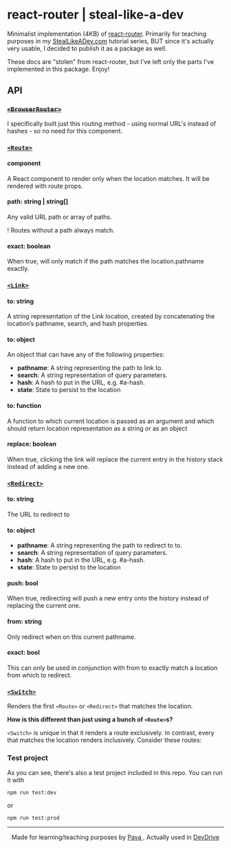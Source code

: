 # react-router | steal-like-a-dev

Minimalist implementation (4KB) of [react-router](https://github.com/ReactTraining/react-router). Primarily for teaching purposes in my [StealLikeADev.com](https://StealLikeADev.com]) tutorial series, BUT since it's actually very usable, I decided to publish it as a package as well.

These docs are "stolen" from react-router, but I've left only the parts I've implemented in this package. Enjoy!

## API

### [~~`<BrowserRouter>`~~](https://reacttraining.com/react-router/web/api/BrowserRouter)

I specifically built just this routing method - using normal URL's instead of hashes - so no need for this component.

### [`<Route>`](https://reacttraining.com/react-router/web/api/Route)

#### component

A React component to render only when the location matches. It will be rendered with route props.

#### path: string | string[]

Any valid URL path or array of paths.

! Routes without a path always match.

#### exact: boolean

When true, will only match if the path matches the location.pathname exactly.

### [`<Link>`](https://reacttraining.com/react-router/web/api/Link)

#### to: string

A string representation of the Link location, created by concatenating the location’s pathname, search, and hash properties.

#### to: object

An object that can have any of the following properties:

* **pathname**: A string representing the path to link to.
* **search**: A string representation of query parameters.
* **hash**: A hash to put in the URL, e.g. #a-hash.
* **state**: State to persist to the location

#### to: function 

A function to which current location is passed as an argument and which should return location representation as a string or as an object


#### replace: boolean

When true, clicking the link will replace the current entry in the history stack instead of adding a new one.


### [`<Redirect>`](https://reacttraining.com/react-router/web/api/Redirect)

#### to: string

The URL to redirect to

#### to: object

* **pathname**: A string representing the path to redirect to to.
* **search**: A string representation of query parameters.
* **hash**: A hash to put in the URL, e.g. #a-hash.
* **state**: State to persist to the location


#### push: bool

When true, redirecting will push a new entry onto the history instead of replacing the current one.

#### from: string

Only redirect when on this current pathname. 

#### exact: bool

This can only be used in conjunction with from to exactly match a location from which to redirect.

### [`<Switch>`](https://reacttraining.com/react-router/web/api/Switch)

Renders the first `<Route>` or `<Redirect>` that matches the location.

**How is this different than just using a bunch of `<Route>`s?**

`<Switch>` is unique in that it renders a route exclusively. In contrast, every <Route> that matches the location renders inclusively. Consider these routes:

### Test project

As you can see, there's also a test project included in this repo. You can run it with

`npm run test:dev` 

  or 

`npm run test:prod`

<hr/>

<p align="center"> Made for learning/teaching purposes by <a href="https://iampava.com"> Pava </a>. Actually used in <a href="https://devdrive.io"> DevDrive </a></p>